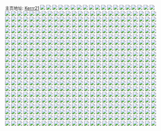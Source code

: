 主页地址: [Kerrr21](https://weibo.com/u/2935185712) 
![](https://wx4.sinaimg.cn/mw2000/aef36130ly1h9gislknaaj22c0340e82.jpg) 
![](https://wx4.sinaimg.cn/mw2000/aef36130ly1h9gisq1mnxj20zo2564qq.jpg) 
![](https://wx4.sinaimg.cn/mw2000/aef36130ly1h9gitpezuxj20zo256b2a.jpg) 
![](https://wx4.sinaimg.cn/mw2000/aef36130ly1h9girxl793j20zo256b2a.jpg) 
![](https://wx4.sinaimg.cn/mw2000/aef36130ly1h9gitqvm63j21hg2n24qp.jpg) 
![](https://wx4.sinaimg.cn/mw2000/aef36130ly1h9gitru1s2j20zo1bkguv.jpg) 
![](https://wx4.sinaimg.cn/mw2000/aef36130ly1h9gitsc684j20zo1bkwo0.jpg) 
![](https://wx4.sinaimg.cn/mw2000/aef36130ly1h9gisk8grlj21j02psu0a.jpg) 
![](https://wx4.sinaimg.cn/mw2000/aef36130ly1h9gitzypbtj22c0340x6r.jpg) 
![](https://wx4.sinaimg.cn/mw2000/aef36130ly1h8rvusujsfj20u0140ag3.jpg) 
![](https://wx4.sinaimg.cn/mw2000/aef36130ly1h8rvusb272j20u013zn39.jpg) 
![](https://wx4.sinaimg.cn/mw2000/aef36130ly1h8rv1v2oesj20u0140grp.jpg) 
![](https://wx4.sinaimg.cn/mw2000/aef36130ly1h8rvutw476j20u0140aey.jpg) 
![](https://wx4.sinaimg.cn/mw2000/aef36130ly1h8rvuv3su6j20u0140jxw.jpg) 
![](https://wx4.sinaimg.cn/mw2000/aef36130ly1h8rw04a5qmj20u0140n3o.jpg) 
![](https://wx4.sinaimg.cn/mw2000/aef36130ly1h8rvwgkj83j20u0140qaz.jpg) 
![](https://wx4.sinaimg.cn/mw2000/aef36130ly1h8rvwfegvvj20u0140tlh.jpg) 
![](https://wx4.sinaimg.cn/mw2000/aef36130ly1h7s7cx9efuj20u0140jvq.jpg) 
![](https://wx4.sinaimg.cn/mw2000/aef36130ly1h7s7d0cj3hj20u014043e.jpg) 
![](https://wx4.sinaimg.cn/mw2000/aef36130ly1h7s7cwr3wpj20u014012x.jpg) 
![](https://wx4.sinaimg.cn/mw2000/aef36130ly1h7s7czmxxjj20u014048h.jpg) 
![](https://wx4.sinaimg.cn/mw2000/aef36130ly1h7s7cumxloj20u014011y.jpg) 
![](https://wx4.sinaimg.cn/mw2000/aef36130ly1h7s7cvq9duj20u0140jzs.jpg) 
![](https://wx4.sinaimg.cn/mw2000/aef36130ly1h7s7d1at8hj21400u048c.jpg) 
![](https://wx4.sinaimg.cn/mw2000/aef36130ly1h7s7cycs7uj20u0140k29.jpg) 
![](https://wx4.sinaimg.cn/mw2000/aef36130ly1h7s7ctkwa6j20u0140ako.jpg) 
![](https://wx4.sinaimg.cn/mw2000/aef36130ly1h6vwrguabkj20u0140aic.jpg) 
![](https://wx4.sinaimg.cn/mw2000/aef36130ly1h6vwrhhev4j20u0142wpt.jpg) 
![](https://wx4.sinaimg.cn/mw2000/aef36130ly1h6vwrjif4fj20u0141tj1.jpg) 
![](https://wx4.sinaimg.cn/mw2000/aef36130ly1h6vwrk10soj20u0140amd.jpg) 
![](https://wx4.sinaimg.cn/mw2000/aef36130ly1h6vwrj23hkj20u0140gxg.jpg) 
![](https://wx4.sinaimg.cn/mw2000/aef36130ly1h6vwriktebj21400u0n37.jpg) 
![](https://wx4.sinaimg.cn/mw2000/aef36130ly1h6vwri2gl5j20u0142ag4.jpg) 
![](https://wx4.sinaimg.cn/mw2000/aef36130ly1h6vwrkr8q5j20u0140wfv.jpg) 
![](https://wx4.sinaimg.cn/mw2000/aef36130ly1h6vwrkfpocj20u0140goh.jpg) 
![](https://wx4.sinaimg.cn/mw2000/aef36130ly1h5vy35fn8wj21fi1wogpe.jpg) 
![](https://wx4.sinaimg.cn/mw2000/aef36130ly1h5vy36gon8j21iq20ze3o.jpg) 
![](https://wx4.sinaimg.cn/mw2000/aef36130ly1h5vy37g4vnj21gk1y17wh.jpg) 
![](https://wx4.sinaimg.cn/mw2000/aef36130ly1h5vy37sv4nj21c21s67hn.jpg) 
![](https://wx4.sinaimg.cn/mw2000/aef36130ly1h5vy386pqpj21c21s67k8.jpg) 
![](https://wx4.sinaimg.cn/mw2000/aef36130ly1h5vy39kiz7j222o2rku0x.jpg) 
![](https://wx4.sinaimg.cn/mw2000/aef36130ly1h5vy3b2rb1j22801o0u0x.jpg) 
![](https://wx4.sinaimg.cn/mw2000/aef36130ly1h5vy34ubl5j21o0280npe.jpg) 
![](https://wx4.sinaimg.cn/mw2000/aef36130ly1h5vy3c501ij20ms1vok0k.jpg) 
![](https://wx4.sinaimg.cn/mw2000/aef36130ly1h5r0ykfllej20u0140jwm.jpg) 
![](https://wx4.sinaimg.cn/mw2000/aef36130ly1h5r0yk4cwuj20u0140n3a.jpg) 
![](https://wx4.sinaimg.cn/mw2000/aef36130ly1h5r18b8n72j20u0140qb3.jpg) 
![](https://wx4.sinaimg.cn/mw2000/aef36130ly1h5r0yl23trj20u0140wo8.jpg) 
![](https://wx4.sinaimg.cn/mw2000/aef36130ly1h5r0ylk2aij20u0140qb8.jpg) 
![](https://wx4.sinaimg.cn/mw2000/aef36130ly1h5r0ylvrxhj20u0141n6f.jpg) 
![](https://wx4.sinaimg.cn/mw2000/aef36130ly1h5r0ymd6sbj20u0140alf.jpg) 
![](https://wx4.sinaimg.cn/mw2000/aef36130ly1h5r0ymqmghj20u0140k2x.jpg) 
![](https://wx4.sinaimg.cn/mw2000/aef36130ly1h5r0yn1tznj20u0140qag.jpg) 
![](https://wx4.sinaimg.cn/mw2000/aef36130ly1h5r0ynamk3j20u0140djr.jpg) 
![](https://wx4.sinaimg.cn/mw2000/aef36130ly1h4qfdg6x7qj20u0140n22.jpg) 
![](https://wx4.sinaimg.cn/mw2000/aef36130ly1h4qfdgewtmj20u014010p.jpg) 
![](https://wx4.sinaimg.cn/mw2000/aef36130ly1h4qfdgqnyxj20u0140wji.jpg) 
![](https://wx4.sinaimg.cn/mw2000/aef36130ly1h4qfdgzgh5j20u0140423.jpg) 
![](https://wx4.sinaimg.cn/mw2000/aef36130ly1h4qfdhnuvuj20u0140n6p.jpg) 
![](https://wx4.sinaimg.cn/mw2000/aef36130ly1h4qfdhy6dmj20u0140q6x.jpg) 
![](https://wx4.sinaimg.cn/mw2000/aef36130ly1h4qfdfufunj20u0140tf3.jpg) 
![](https://wx4.sinaimg.cn/mw2000/aef36130ly1h4qfdjkw9oj20u01407a0.jpg) 
![](https://wx4.sinaimg.cn/mw2000/aef36130ly1h4qfdj5ow6j20u0140k02.jpg) 
![](https://wx4.sinaimg.cn/mw2000/aef36130ly1h4qfdk16y3j20u0140doc.jpg) 
![](https://wx4.sinaimg.cn/mw2000/aef36130ly1h4qfdkd2urj20u0140new.jpg) 
![](https://wx4.sinaimg.cn/mw2000/aef36130ly1h4qfdktr68j20u0141n6b.jpg) 
![](https://wx4.sinaimg.cn/mw2000/aef36130ly1h491evxjukj20u014012r.jpg) 
![](https://wx4.sinaimg.cn/mw2000/aef36130ly1h491ewkoymj20u0140guv.jpg) 
![](https://wx4.sinaimg.cn/mw2000/aef36130ly1h491exnydtj20u0140k1f.jpg) 
![](https://wx4.sinaimg.cn/mw2000/aef36130ly1h491eueuufj20u0140119.jpg) 
![](https://wx4.sinaimg.cn/mw2000/aef36130ly1h491ev9mw6j20u0140ai9.jpg) 
![](https://wx4.sinaimg.cn/mw2000/aef36130ly1h491etjp3rj20u01404e6.jpg) 
![](https://wx4.sinaimg.cn/mw2000/aef36130ly1h491ezl0nlj20u0140tfp.jpg) 
![](https://wx4.sinaimg.cn/mw2000/aef36130ly1h491eydsu0j20u0140ait.jpg) 
![](https://wx4.sinaimg.cn/mw2000/aef36130ly1h491eyvwn7j20q80yy7ax.jpg) 
![](https://wx4.sinaimg.cn/mw2000/aef36130gy1h3jgcow0imj20u0140tk7.jpg) 
![](https://wx4.sinaimg.cn/mw2000/aef36130gy1h3jgdj2z3zj20u0140n5q.jpg) 
![](https://wx4.sinaimg.cn/mw2000/aef36130gy1h3jgeq5eajj20u0140qdw.jpg) 
![](https://wx4.sinaimg.cn/mw2000/aef36130gy1h3jgcnunnuj21410u0af5.jpg) 
![](https://wx4.sinaimg.cn/mw2000/aef36130gy1h3jgcld0j0j20u0140dny.jpg) 
![](https://wx4.sinaimg.cn/mw2000/aef36130gy1h3jgcm9nvlj20u0140tkm.jpg) 
![](https://wx4.sinaimg.cn/mw2000/aef36130gy1h3jgjq8o68j20u0140ahe.jpg) 
![](https://wx4.sinaimg.cn/mw2000/aef36130gy1h3jgdjmaokj20u01400zi.jpg) 
![](https://wx4.sinaimg.cn/mw2000/aef36130gy1h3jgcoamkij20u0140tex.jpg) 
![](https://wx4.sinaimg.cn/mw2000/aef36130ly1h2sxa6qt36j20u0140gzu.jpg) 
![](https://wx4.sinaimg.cn/mw2000/aef36130ly1h2sxa6j5hmj20pc0xswmq.jpg) 
![](https://wx4.sinaimg.cn/mw2000/aef36130ly1h2sxa732kwj20u0140gyn.jpg) 
![](https://wx4.sinaimg.cn/mw2000/aef36130ly1h2sxa7b77gj20u0140n4d.jpg) 
![](https://wx4.sinaimg.cn/mw2000/aef36130ly1h0z6de04abj20qo0qoq7a.jpg) 
![](https://wx4.sinaimg.cn/mw2000/aef36130ly1h0z6dd6mo7j20u00u0gq6.jpg) 
![](https://wx4.sinaimg.cn/mw2000/aef36130ly1h0z6ddd5f2j20u00u0784.jpg) 
![](https://wx4.sinaimg.cn/mw2000/aef36130ly1h0z6ddies7j20u00u0dif.jpg) 
![](https://wx4.sinaimg.cn/mw2000/aef36130ly1h0z6ddoob8j20u00u00vf.jpg) 
![](https://wx4.sinaimg.cn/mw2000/aef36130ly1h0z6dd16n1j20qo0qoacu.jpg) 
![](https://wx4.sinaimg.cn/mw2000/aef36130ly1h0z6ddtqgtj20u00u041r.jpg) 
![](https://wx4.sinaimg.cn/mw2000/aef36130ly1h0z6dedfnyj20zk0qoahs.jpg) 
![](https://wx4.sinaimg.cn/mw2000/aef36130ly1h0z6de51ihj20qo0qo0yw.jpg) 
![](https://wx4.sinaimg.cn/mw2000/aef36130ly1h0gj8qw1bhj20u014011i.jpg) 
![](https://wx4.sinaimg.cn/mw2000/aef36130ly1h0gj3tcl5fj20u0140ajo.jpg) 
![](https://wx4.sinaimg.cn/mw2000/aef36130ly1h0gj8q4jcbj20u0141qde.jpg) 
![](https://wx4.sinaimg.cn/mw2000/aef36130ly1h0gj8reobgj20u0141106.jpg) 
![](https://wx4.sinaimg.cn/mw2000/aef36130ly1h0gjbs883yj20u0140k0v.jpg) 
![](https://wx4.sinaimg.cn/mw2000/aef36130ly1h0gj3ojx4cj20u0140k7q.jpg) 
![](https://wx4.sinaimg.cn/mw2000/aef36130ly1h0gj3nvfkkj20u0140h0w.jpg) 
![](https://wx4.sinaimg.cn/mw2000/aef36130ly1h0gj4rtiuxj20u0140dso.jpg) 
![](https://wx4.sinaimg.cn/mw2000/aef36130ly1h0gjixllcoj20u01407et.jpg) 
![](https://wx4.sinaimg.cn/mw2000/aef36130ly1gzuon4b57cj20u01407ds.jpg) 
![](https://wx4.sinaimg.cn/mw2000/aef36130ly1gzuoq8o2o7j20u0141aiq.jpg) 
![](https://wx4.sinaimg.cn/mw2000/aef36130ly1gzuon3cccrj20u013zdus.jpg) 
![](https://wx4.sinaimg.cn/mw2000/aef36130ly1gzuon2cfztj20u0140qbv.jpg) 
![](https://wx4.sinaimg.cn/mw2000/aef36130ly1gzuoxtrt4tj20u014049k.jpg) 
![](https://wx4.sinaimg.cn/mw2000/aef36130ly1gzuowacuvvj20u0140qgp.jpg) 
![](https://wx4.sinaimg.cn/mw2000/aef36130ly1gzuon6at3hj20u0140gv4.jpg) 
![](https://wx4.sinaimg.cn/mw2000/aef36130ly1gzuon4z9k7j21400u0jzn.jpg) 
![](https://wx4.sinaimg.cn/mw2000/aef36130ly1gzuon747j9j20u0140q7i.jpg) 
![](https://wx4.sinaimg.cn/mw2000/aef36130ly1gzk8wmrmcnj20u0140jx3.jpg) 
![](https://wx4.sinaimg.cn/mw2000/aef36130ly1gzk8wpi7usj20u0140k01.jpg) 
![](https://wx4.sinaimg.cn/mw2000/aef36130ly1gzk8wr3o2yj20u014079y.jpg) 
![](https://wx4.sinaimg.cn/mw2000/aef36130ly1gzk8woda10j20u0140tg8.jpg) 
![](https://wx4.sinaimg.cn/mw2000/aef36130ly1gzk8wqcujaj21400u0wkx.jpg) 
![](https://wx4.sinaimg.cn/mw2000/aef36130ly1gzk8wnpo9wj20u0140gsj.jpg) 
![](https://wx4.sinaimg.cn/mw2000/aef36130ly1gzk8wpt2ftj20u0140te2.jpg) 
![](https://wx4.sinaimg.cn/mw2000/aef36130ly1gzk8wp5b7dj20u0140k1s.jpg) 
![](https://wx4.sinaimg.cn/mw2000/aef36130ly1gzk8wqpqahj20u0141ail.jpg) 
![](https://wx4.sinaimg.cn/mw2000/aef36130ly1gzeehqm74aj20u0140134.jpg) 
![](https://wx4.sinaimg.cn/mw2000/aef36130ly1gzeehpyx4mj20u0140tjr.jpg) 
![](https://wx4.sinaimg.cn/mw2000/aef36130ly1gzeekue7zbj20u0140gw5.jpg) 
![](https://wx4.sinaimg.cn/mw2000/aef36130ly1gzeekwbexoj20u014015z.jpg) 
![](https://wx4.sinaimg.cn/mw2000/aef36130ly1gzeehsem6bj20u0140440.jpg) 
![](https://wx4.sinaimg.cn/mw2000/aef36130ly1gzeehrb0gej20u0141wmq.jpg) 
![](https://wx4.sinaimg.cn/mw2000/aef36130ly1gzeehrnh2yj20u0141k14.jpg) 
![](https://wx4.sinaimg.cn/mw2000/aef36130ly1gzeehs2q37j20u0141jyl.jpg) 
![](https://wx4.sinaimg.cn/mw2000/aef36130ly1gzeehu5ds9j20u0140thx.jpg) 
![](https://wx4.sinaimg.cn/mw2000/aef36130ly1gzeehulsenj20u0140dq4.jpg) 
![](https://wx4.sinaimg.cn/mw2000/aef36130ly1gzeehv964vj20u0141don.jpg) 
![](https://wx4.sinaimg.cn/mw2000/aef36130ly1gzeehsuluij20u014045j.jpg) 
![](https://wx4.sinaimg.cn/mw2000/aef36130ly1gzeekvarvzj20u0141qd1.jpg) 
![](https://wx4.sinaimg.cn/mw2000/aef36130ly1gzeeskip7sj20u014044z.jpg) 
![](https://wx4.sinaimg.cn/mw2000/aef36130ly1gzeeksym93j20u0140n5h.jpg) 
![](https://wx4.sinaimg.cn/mw2000/aef36130ly1gzeev0rtwmj20u0140n3d.jpg) 
![](https://wx4.sinaimg.cn/mw2000/aef36130ly1gyjzod3tccj20u0140wp2.jpg) 
![](https://wx4.sinaimg.cn/mw2000/aef36130ly1gyjzodkst1j20u01427c2.jpg) 
![](https://wx4.sinaimg.cn/mw2000/aef36130ly1gyjzoarqwbj20u0140dqw.jpg) 
![](https://wx4.sinaimg.cn/mw2000/aef36130ly1gyjzocqsnpj20u0141ajb.jpg) 
![](https://wx4.sinaimg.cn/mw2000/aef36130ly1gyjzocel1gj20u0140qa9.jpg) 
![](https://wx4.sinaimg.cn/mw2000/aef36130ly1gyjzobslrdj20u013zdnc.jpg) 
![](https://wx4.sinaimg.cn/mw2000/aef36130ly1gyjzob42xlj20u0140k08.jpg) 
![](https://wx4.sinaimg.cn/mw2000/aef36130ly1gyjzqi91e2j20u0140ak8.jpg) 
![](https://wx4.sinaimg.cn/mw2000/aef36130ly1gyjzoc3kjyj20u0140wn7.jpg) 
![](https://wx4.sinaimg.cn/mw2000/aef36130ly1gxyirjde6xj21fs1x17wh.jpg) 
![](https://wx4.sinaimg.cn/mw2000/aef36130ly1gwyoduw99lj21400u0gr8.jpg) 
![](https://wx4.sinaimg.cn/mw2000/aef36130ly1gwyodvsmirj21410u0q8h.jpg) 
![](https://wx4.sinaimg.cn/mw2000/aef36130ly1gwyodu19ijj21400u0ted.jpg) 
![](https://wx4.sinaimg.cn/mw2000/aef36130ly1gwyodwe9obj20u01407dd.jpg) 
![](https://wx4.sinaimg.cn/mw2000/aef36130ly1gwyodxxtmxj20u014011h.jpg) 
![](https://wx4.sinaimg.cn/mw2000/aef36130ly1gwyodz0y0aj20u0140qgq.jpg) 
![](https://wx4.sinaimg.cn/mw2000/aef36130ly1gwyoe0efbfj20u0140ano.jpg) 
![](https://wx4.sinaimg.cn/mw2000/aef36130ly1gwyoe18tu8j20u0140dpg.jpg) 
![](https://wx4.sinaimg.cn/mw2000/aef36130ly1gwyoe1u31oj20u01407du.jpg) 
![](https://wx4.sinaimg.cn/mw2000/aef36130ly1gw8zxf4qrrj20u0140qbp.jpg) 
![](https://wx4.sinaimg.cn/mw2000/aef36130ly1gw8zxgdw3dj20u013xwm7.jpg) 
![](https://wx4.sinaimg.cn/mw2000/aef36130ly1gw8zxes1ygj20u013z47d.jpg) 
![](https://wx4.sinaimg.cn/mw2000/aef36130ly1gw8zxgn8e0j20u0140wle.jpg) 
![](https://wx4.sinaimg.cn/mw2000/aef36130ly1gw8zxfts8nj20u0140h22.jpg) 
![](https://wx4.sinaimg.cn/mw2000/aef36130ly1gw8zxgzaphj20u013yajy.jpg) 
![](https://wx4.sinaimg.cn/mw2000/aef36130ly1gw8zxhdjlrj20u013z7dl.jpg) 
![](https://wx4.sinaimg.cn/mw2000/aef36130ly1gw8zxk479bj20u0140n8d.jpg) 
![](https://wx4.sinaimg.cn/mw2000/aef36130ly1gw8zxhws3lj20u014012z.jpg) 
![](https://wx4.sinaimg.cn/mw2000/aef36130ly1h25dsgsrkxj20u0140gtf.jpg) 
![](https://wx4.sinaimg.cn/mw2000/aef36130ly1gvxj9tiuy2j20u0140wq2.jpg) 
![](https://wx4.sinaimg.cn/mw2000/aef36130ly1gvxj9rd7woj20u0140wnu.jpg) 
![](https://wx4.sinaimg.cn/mw2000/aef36130ly1gvxj9srx0aj21400u04b2.jpg) 
![](https://wx4.sinaimg.cn/mw2000/aef36130ly1gvxj9vyiogj20u00u0462.jpg) 
![](https://wx4.sinaimg.cn/mw2000/aef36130ly1gvxj9uxd24j20u013zail.jpg) 
![](https://wx4.sinaimg.cn/mw2000/aef36130ly1gvxj9vqxhsj20u0142n82.jpg) 
![](https://wx4.sinaimg.cn/mw2000/aef36130ly1gvxj9szza9j20u0142n5a.jpg) 
![](https://wx4.sinaimg.cn/mw2000/aef36130ly1gvxjf38pzaj20u0140dpe.jpg) 
![](https://wx4.sinaimg.cn/mw2000/003cDJT2ly1gv05u6zizkj61hc1404ac02.jpg) 
![](https://wx4.sinaimg.cn/mw2000/003cDJT2ly3gufbc3h2pmj61kw1kwhdt02.jpg) 
![](https://wx4.sinaimg.cn/mw2000/003cDJT2ly3gufbc3seu8j61jz1jze8102.jpg) 
![](https://wx4.sinaimg.cn/mw2000/003cDJT2ly1gu11j2e0ltj61o02801ky02.jpg) 
![](https://wx4.sinaimg.cn/mw2000/003cDJT2ly1gu11j3wex4j612g0sugzw02.jpg) 
![](https://wx4.sinaimg.cn/mw2000/003cDJT2ly1gu11l4bzeaj633z22n7wi02.jpg) 
![](https://wx4.sinaimg.cn/mw2000/003cDJT2ly1gu11j87bwtj60ve15udt302.jpg) 
![](https://wx4.sinaimg.cn/mw2000/003cDJT2ly1gu11j52vtfj60zo1bk7r802.jpg) 
![](https://wx4.sinaimg.cn/mw2000/003cDJT2ly1gu11npn27tj60u0140dnv02.jpg) 
![](https://wx4.sinaimg.cn/mw2000/003cDJT2ly1gu11jgf562j60zo1bkaw902.jpg) 
![](https://wx4.sinaimg.cn/mw2000/003cDJT2ly1gu11jemrzsj61ky23xqv502.jpg) 
![](https://wx4.sinaimg.cn/mw2000/003cDJT2ly1gu11l0px7wj63402c0qv602.jpg) 
![](https://wx4.sinaimg.cn/mw2000/aef36130ly1gsuhqbf4y4j21c91sanpd.jpg) 
![](https://wx4.sinaimg.cn/mw2000/aef36130ly1gsuhq85ou2j224n2u74qp.jpg) 
![](https://wx4.sinaimg.cn/mw2000/aef36130ly1gsuhqle7blj21jr22c1ky.jpg) 
![](https://wx4.sinaimg.cn/mw2000/003cDJT2ly1gsuhq9fuq9j61ye2lvb2902.jpg) 
![](https://wx4.sinaimg.cn/mw2000/aef36130ly1gsuhqi4vrnj22c0340npe.jpg) 
![](https://wx4.sinaimg.cn/mw2000/003cDJT2ly1gsuhqn3fajj60tq13mdqr02.jpg) 
![](https://wx4.sinaimg.cn/mw2000/aef36130ly1gsuhqmd9bjj21ex1vve81.jpg) 
![](https://wx4.sinaimg.cn/mw2000/aef36130ly1gsuhqf1ezqj22c0340kjm.jpg) 
![](https://wx4.sinaimg.cn/mw2000/aef36130ly1gsuhqcd4prj21hc1z4b29.jpg) 
![](https://wx4.sinaimg.cn/mw2000/aef36130ly1gsal2jmso2j21ju22g7wh.jpg) 
![](https://wx4.sinaimg.cn/mw2000/aef36130ly1gsal2ix0lnj222j2rd1ky.jpg) 
![](https://wx4.sinaimg.cn/mw2000/aef36130ly1gsal2epxmqj21xy2l97vt.jpg) 
![](https://wx4.sinaimg.cn/mw2000/aef36130ly1gsal2cj0i1j22c0340hdt.jpg) 
![](https://wx4.sinaimg.cn/mw2000/aef36130ly1gsal2kp61fj22rd22j7wi.jpg) 
![](https://wx4.sinaimg.cn/mw2000/aef36130ly1gsal2gif62j21rd2chhdt.jpg) 
![](https://wx4.sinaimg.cn/mw2000/aef36130ly1gsal2e0nd9j21nl27ge7l.jpg) 
![](https://wx4.sinaimg.cn/mw2000/aef36130ly1gsal2dchrhj21ts2fpb29.jpg) 
![](https://wx4.sinaimg.cn/mw2000/aef36130ly1gsal2h3jvaj21c41s4nl0.jpg) 
![](https://wx4.sinaimg.cn/mw2000/aef36130ly1grwos3a7yfj21jw22ikjp.jpg) 
![](https://wx4.sinaimg.cn/mw2000/003cDJT2ly1grworzfb0kj61ig20iqv902.jpg) 
![](https://wx4.sinaimg.cn/mw2000/aef36130ly1grwos0nlkjj21k022o1l2.jpg) 
![](https://wx4.sinaimg.cn/mw2000/aef36130ly1grworw9q2aj21iz21ahdt.jpg) 
![](https://wx4.sinaimg.cn/mw2000/aef36130ly1grwory3xddj21xk2krb2g.jpg) 
![](https://wx4.sinaimg.cn/mw2000/aef36130ly1grwos146fej20vn168k8f.jpg) 
![](https://wx4.sinaimg.cn/mw2000/aef36130ly1grwos5beffj21er1vnhdx.jpg) 
![](https://wx4.sinaimg.cn/mw2000/aef36130ly1grwos3r4ktj21c21s6x3i.jpg) 
![](https://wx4.sinaimg.cn/mw2000/aef36130ly1grwos7jct6j21u82gbx6v.jpg) 
![](https://wx4.sinaimg.cn/mw2000/aef36130ly1grnd5lz991j21910u0arv.jpg) 
![](https://wx4.sinaimg.cn/mw2000/aef36130ly1grnd5jorxgj218z0u0wuu.jpg) 
![](https://wx4.sinaimg.cn/mw2000/aef36130ly1grnd5mwpozj21910u04gm.jpg) 
![](https://wx4.sinaimg.cn/mw2000/aef36130ly1grnd5kha29j21910u04f6.jpg) 
![](https://wx4.sinaimg.cn/mw2000/aef36130ly1grnd5mexbtj21910u019w.jpg) 
![](https://wx4.sinaimg.cn/mw2000/aef36130ly1grnd5j7lmjj21900u0wv5.jpg) 
![](https://wx4.sinaimg.cn/mw2000/003cDJT2ly1grnd5ljkf8j618z0u0tn302.jpg) 
![](https://wx4.sinaimg.cn/mw2000/aef36130ly1grnd5i331yj21910u07h2.jpg) 
![](https://wx4.sinaimg.cn/mw2000/aef36130ly1grnd5l38bzj218z0u018j.jpg) 
![](https://wx4.sinaimg.cn/mw2000/aef36130ly1grkidrz3h7j23402c0x6q.jpg) 
![](https://wx4.sinaimg.cn/mw2000/aef36130ly1grkidhlln1j23402c0hdt.jpg) 
![](https://wx4.sinaimg.cn/mw2000/aef36130ly1grkidp8mckj21o02804qq.jpg) 
![](https://wx4.sinaimg.cn/mw2000/aef36130ly1grkidmcujaj21ha1z2x6p.jpg) 
![](https://wx4.sinaimg.cn/mw2000/aef36130ly1grkidl9u5vj21o02807wi.jpg) 
![](https://wx4.sinaimg.cn/mw2000/aef36130ly1grkideov2gj22c0340b2a.jpg) 
![](https://wx4.sinaimg.cn/mw2000/aef36130ly1grkijtzsbnj22c0340b2a.jpg) 
![](https://wx4.sinaimg.cn/mw2000/aef36130ly1grkim8v121j21o0280qv5.jpg) 
![](https://wx4.sinaimg.cn/mw2000/aef36130ly1grkimaxcfrj21gv1yhb29.jpg) 
![](https://wx4.sinaimg.cn/mw2000/003cDJT2ly1gqty3h788wj60u0140th002.jpg) 
![](https://wx4.sinaimg.cn/mw2000/aef36130ly1gqty3hfq0gj20u0140qkk.jpg) 
![](https://wx4.sinaimg.cn/mw2000/aef36130ly1gqty3gwwo1j20u0140n5p.jpg) 
![](https://wx4.sinaimg.cn/mw2000/aef36130ly1gqty3hna28j20u0190akp.jpg) 
![](https://wx4.sinaimg.cn/mw2000/aef36130ly1gqty3hwzv3j20u0140dpk.jpg) 
![](https://wx4.sinaimg.cn/mw2000/aef36130ly1gqty3i2ys3j20u0190gwo.jpg) 
![](https://wx4.sinaimg.cn/mw2000/aef36130ly1gqty3ilh5xj20u0190dql.jpg) 
![](https://wx4.sinaimg.cn/mw2000/aef36130ly1gqty3ibky9j20u01401ag.jpg) 
![](https://wx4.sinaimg.cn/mw2000/aef36130ly1gqty3is1hej20u0140tp3.jpg) 
![](https://wx4.sinaimg.cn/mw2000/aef36130ly1gpg6rucbttj21hc1z4b29.jpg) 
![](https://wx4.sinaimg.cn/mw2000/aef36130ly1gpg6rvvxxyj21hc1z4b29.jpg) 
![](https://wx4.sinaimg.cn/mw2000/aef36130ly1gpg6rtj7ksj21hc1z4b29.jpg) 
![](https://wx4.sinaimg.cn/mw2000/aef36130ly1gpg6rzzrqoj21hc1z4b29.jpg) 
![](https://wx4.sinaimg.cn/mw2000/aef36130ly1gpg6rwshjmj21kw23ve81.jpg) 
![](https://wx4.sinaimg.cn/mw2000/aef36130ly1gpg6rz2x0vj21kw23ve81.jpg) 
![](https://wx4.sinaimg.cn/mw2000/aef36130ly1gpg6s0wtzej225e2v5qv5.jpg) 
![](https://wx4.sinaimg.cn/mw2000/aef36130ly1gpg6s1vsbtj21xo2kxe81.jpg) 
![](https://wx4.sinaimg.cn/mw2000/aef36130ly1gpg6u7njh3j21r72c8b29.jpg) 
![](https://wx4.sinaimg.cn/mw2000/aef36130ly1gopibww0hbj21o02807wi.jpg) 
![](https://wx4.sinaimg.cn/mw2000/aef36130ly1gopic42qgtj21o0280qv5.jpg) 
![](https://wx4.sinaimg.cn/mw2000/aef36130ly1gopic6srcaj20zo1bkqcd.jpg) 
![](https://wx4.sinaimg.cn/mw2000/aef36130ly1gopicnpdmij218g1n9qs4.jpg) 
![](https://wx4.sinaimg.cn/mw2000/aef36130ly1gopicl1ncyj21h51yv1kx.jpg) 
![](https://wx4.sinaimg.cn/mw2000/aef36130ly1gopicmrvdcj218g1n94iy.jpg) 
![](https://wx4.sinaimg.cn/mw2000/aef36130ly1gopid2831kj21n718eqao.jpg) 
![](https://wx4.sinaimg.cn/mw2000/aef36130ly1gopida1v0bj21fv1x54qp.jpg) 
![](https://wx4.sinaimg.cn/mw2000/aef36130ly1gopid4qhopj21n718e7js.jpg) 
![](https://wx4.sinaimg.cn/mw2000/aef36130ly1gnry1b6b9fj21he1z64qp.jpg) 
![](https://wx4.sinaimg.cn/mw2000/aef36130ly1gnrxz2fcuuj21c21s2e81.jpg) 
![](https://wx4.sinaimg.cn/mw2000/aef36130ly1gnrxzidy4mj21mc25s1ky.jpg) 
![](https://wx4.sinaimg.cn/mw2000/aef36130ly1gnrxz31wvpj21c21s2b29.jpg) 
![](https://wx4.sinaimg.cn/mw2000/aef36130ly1gnrxz6mm1zj21o0280x6p.jpg) 
![](https://wx4.sinaimg.cn/mw2000/aef36130ly1gnrxz7bs2pj21mc25snpe.jpg) 
![](https://wx4.sinaimg.cn/mw2000/aef36130ly1gnrxz89mrbj21mc25sx6q.jpg) 
![](https://wx4.sinaimg.cn/mw2000/aef36130ly1gnrxzhwu6gj20xb18f49h.jpg) 
![](https://wx4.sinaimg.cn/mw2000/aef36130ly1gnrxz5zphhj21c21s24p8.jpg) 
![](https://wx4.sinaimg.cn/mw2000/aef36130ly1gnjezedf1xj20yv0yv40j.jpg) 
![](https://wx4.sinaimg.cn/mw2000/aef36130ly1gnjez9qfvwj222n33okjm.jpg) 
![](https://wx4.sinaimg.cn/mw2000/aef36130ly1gnjezdlifdj20zo0zo0uc.jpg) 
![](https://wx4.sinaimg.cn/mw2000/aef36130ly1gnjezai00aj222n340u0y.jpg) 
![](https://wx4.sinaimg.cn/mw2000/aef36130ly1gnjez8pfpqj20yi0yi402.jpg) 
![](https://wx4.sinaimg.cn/mw2000/aef36130ly1gnjezbvrcxj222n3401kz.jpg) 
![](https://wx4.sinaimg.cn/mw2000/aef36130ly1gnjezdyk3hj20zo0zo0uc.jpg) 
![](https://wx4.sinaimg.cn/mw2000/aef36130ly1gnjezd6px9j223u35s4qq.jpg) 
![](https://wx4.sinaimg.cn/mw2000/aef36130ly1gnjeze60rzj20yp0ypjtc.jpg) 
![](https://wx4.sinaimg.cn/mw2000/aef36130ly1gn21aphgh7j21c21s6n8d.jpg) 
![](https://wx4.sinaimg.cn/mw2000/aef36130ly1gn21ar9eicj222o2rke81.jpg) 
![](https://wx4.sinaimg.cn/mw2000/aef36130ly1gn21atsga3j21c21s6dyp.jpg) 
![](https://wx4.sinaimg.cn/mw2000/aef36130ly1gn21av597rj21xu2l44qq.jpg) 
![](https://wx4.sinaimg.cn/mw2000/aef36130ly1gn21avpwa5j21fu1x4k9e.jpg) 
![](https://wx4.sinaimg.cn/mw2000/aef36130ly1gn21awumu0j21zw2nv1kx.jpg) 
![](https://wx4.sinaimg.cn/mw2000/aef36130ly1gn21axqcl3j20ty13xti5.jpg) 
![](https://wx4.sinaimg.cn/mw2000/aef36130ly1gn21aydolrj21c21s6ax1.jpg) 
![](https://wx4.sinaimg.cn/mw2000/aef36130ly1gn21azr4f5j222o2rknpd.jpg) 
![](https://wx4.sinaimg.cn/mw2000/aef36130ly1gn21b0nfwuj21c21s61kx.jpg) 
![](https://wx4.sinaimg.cn/mw2000/aef36130ly1gn21b18vggj21c21s6tr7.jpg) 
![](https://wx4.sinaimg.cn/mw2000/aef36130ly1gn21b4dfdrj23402c0qv8.jpg) 
![](https://wx4.sinaimg.cn/mw2000/aef36130ly1gn21b6dx3bj22c0340e81.jpg) 
![](https://wx4.sinaimg.cn/mw2000/aef36130ly1gn21b9m22vj22lc3ggqv7.jpg) 
![](https://wx4.sinaimg.cn/mw2000/aef36130ly1gmgnmiq0yxj21mc25sx6q.jpg) 
![](https://wx4.sinaimg.cn/mw2000/aef36130ly1gmgnmefpzbj21mc25snpe.jpg) 
![](https://wx4.sinaimg.cn/mw2000/aef36130ly1gmgnmjn469j21mc25sqv6.jpg) 
![](https://wx4.sinaimg.cn/mw2000/aef36130ly1gmgnmgys3tj21ds1uq7wi.jpg) 
![](https://wx4.sinaimg.cn/mw2000/aef36130ly1gmgnml84ytj20y919o4or.jpg) 
![](https://wx4.sinaimg.cn/mw2000/aef36130ly1gmgnmkt9j4j21ap1q9qv5.jpg) 
![](https://wx4.sinaimg.cn/mw2000/aef36130ly1gmgnnvnym2j21vu2ige81.jpg) 
![](https://wx4.sinaimg.cn/mw2000/aef36130ly1gmgnmn3p8kj22c0340u0x.jpg) 
![](https://wx4.sinaimg.cn/mw2000/aef36130ly1gmgnnx04gwj22c033zkjo.jpg) 
![](https://wx4.sinaimg.cn/mw2000/aef36130ly1gm63hgmhzvj21kw23uu0x.jpg) 
![](https://wx4.sinaimg.cn/mw2000/aef36130ly1gm63hezaq2j21c21s21kx.jpg) 
![](https://wx4.sinaimg.cn/mw2000/aef36130ly1gm63hebmz2j21kw2dcqv5.jpg) 
![](https://wx4.sinaimg.cn/mw2000/aef36130ly1gm63hjr8y7j21o0280hdu.jpg) 
![](https://wx4.sinaimg.cn/mw2000/aef36130ly1gm63hksx5rj22bb332kjm.jpg) 
![](https://wx4.sinaimg.cn/mw2000/aef36130ly1gm63hi5urxj21o0280x6p.jpg) 
![](https://wx4.sinaimg.cn/mw2000/aef36130ly1gm63i72qpfj223q1kthdt.jpg) 
![](https://wx4.sinaimg.cn/mw2000/aef36130ly1gm63i8g2cuj21mc25sx6p.jpg) 
![](https://wx4.sinaimg.cn/mw2000/aef36130ly1gm63jp0oakj21q71q7b29.jpg) 
![](https://wx4.sinaimg.cn/mw2000/aef36130ly1glju87tstjj22c0340qv7.jpg) 
![](https://wx4.sinaimg.cn/mw2000/aef36130ly1glju88wnoaj20x918c7m6.jpg) 
![](https://wx4.sinaimg.cn/mw2000/aef36130ly1glju89e9lzj20zo1bkh8v.jpg) 
![](https://wx4.sinaimg.cn/mw2000/aef36130ly1glju8a4c49j20zo1bkqrk.jpg) 
![](https://wx4.sinaimg.cn/mw2000/aef36130ly1glju8b3iwbj20zo1bk4fd.jpg) 
![](https://wx4.sinaimg.cn/mw2000/aef36130ly1glju82okphj20zo1bkh5r.jpg) 
![](https://wx4.sinaimg.cn/mw2000/aef36130ly1glju8h5uouj22c03407wr.jpg) 
![](https://wx4.sinaimg.cn/mw2000/aef36130ly1glju8m4ji6j21o0280x6p.jpg) 
![](https://wx4.sinaimg.cn/mw2000/aef36130ly1glju8ky19sj22c0340hdv.jpg) 
![](https://wx4.sinaimg.cn/mw2000/aef36130ly1gkvpwa9lbgj21o02804qv.jpg) 
![](https://wx4.sinaimg.cn/mw2000/aef36130ly1gkvpwcn4jrj21o02801l3.jpg) 
![](https://wx4.sinaimg.cn/mw2000/aef36130ly1gkvpweps6zj218c1n47wk.jpg) 
![](https://wx4.sinaimg.cn/mw2000/aef36130ly1gkvpwmg0rcj216n1kwx6r.jpg) 
![](https://wx4.sinaimg.cn/mw2000/aef36130ly1gkvpwkmrbzj21o0280kjt.jpg) 
![](https://wx4.sinaimg.cn/mw2000/aef36130ly1gkvpwpe9mfj21gb1xr4qv.jpg) 
![](https://wx4.sinaimg.cn/mw2000/aef36130ly1gkvpwhetdcj21hh1zanpj.jpg) 
![](https://wx4.sinaimg.cn/mw2000/aef36130ly1gkvpwupt9pj22c0340b2n.jpg) 
![](https://wx4.sinaimg.cn/mw2000/aef36130ly1gkeld2n32pj23402c0nak.jpg) 
![](https://wx4.sinaimg.cn/mw2000/aef36130ly1gkeld1ldwej22vq25sqv5.jpg) 
![](https://wx4.sinaimg.cn/mw2000/aef36130ly1gkelct6enfj22c0340b29.jpg) 
![](https://wx4.sinaimg.cn/mw2000/aef36130ly1gkelcjvz9qj21901o07wh.jpg) 
![](https://wx4.sinaimg.cn/mw2000/aef36130ly1gkelchwihwj22c0340qv6.jpg) 
![](https://wx4.sinaimg.cn/mw2000/aef36130ly1gkell81zrjj22801o07wi.jpg) 
![](https://wx4.sinaimg.cn/mw2000/aef36130ly1gkell76duuj21901o0kjl.jpg) 
![](https://wx4.sinaimg.cn/mw2000/aef36130ly1gkell8fb8tj216o1kwtxm.jpg) 
![](https://wx4.sinaimg.cn/mw2000/aef36130ly1gkelcioip4j22262qw7wh.jpg) 
![](https://wx4.sinaimg.cn/mw2000/aef36130ly1gimunkj1klj211x1ek1kx.jpg) 
![](https://wx4.sinaimg.cn/mw2000/aef36130ly1gimunlboybj211w1egnnp.jpg) 
![](https://wx4.sinaimg.cn/mw2000/aef36130ly1gimunjs13vj211x1ekqtd.jpg) 
![](https://wx4.sinaimg.cn/mw2000/aef36130ly1gimunlrxahj20v715lqal.jpg) 
![](https://wx4.sinaimg.cn/mw2000/aef36130ly1gimunm2uu2j20v115djx6.jpg) 
![](https://wx4.sinaimg.cn/mw2000/aef36130ly1gimunmha57j20v515jagk.jpg) 
![](https://wx4.sinaimg.cn/mw2000/aef36130ly1gimuniof45j211x1ek1kx.jpg) 
![](https://wx4.sinaimg.cn/mw2000/aef36130ly1gimunn980ij20v215ewka.jpg) 
![](https://wx4.sinaimg.cn/mw2000/aef36130ly1gimunnu7s4j20h50muteb.jpg) 
![](https://wx4.sinaimg.cn/mw2000/aef36130ly1gh98m2qcluj20vg17adxn.jpg) 
![](https://wx4.sinaimg.cn/mw2000/aef36130ly1gh98m0i0ulj21c51s31kx.jpg) 
![](https://wx4.sinaimg.cn/mw2000/aef36130ly1gh98m41nqpj20pc0xs4ar.jpg) 
![](https://wx4.sinaimg.cn/mw2000/aef36130ly1gh98m6sssbj21o01o01kx.jpg) 
![](https://wx4.sinaimg.cn/mw2000/aef36130ly1gh98m4xzisj212q1fn4im.jpg) 
![](https://wx4.sinaimg.cn/mw2000/aef36130ly1gh98m5z6s2j21mg25s7wh.jpg) 
![](https://wx4.sinaimg.cn/mw2000/aef36130ly1gh98m286yoj21o02804qq.jpg) 
![](https://wx4.sinaimg.cn/mw2000/aef36130ly1gh98pbl7hxj22yo1o0hdu.jpg) 
![](https://wx4.sinaimg.cn/mw2000/aef36130ly1gh98qnm3jdj23402c0x6r.jpg) 
![](https://wx4.sinaimg.cn/mw2000/aef36130ly1gg06daznflj20u0140wq2.jpg) 
![](https://wx4.sinaimg.cn/mw2000/aef36130ly1gg06d79t68j20u0140alf.jpg) 
![](https://wx4.sinaimg.cn/mw2000/aef36130ly1gg06d6yiavj20u0140ds3.jpg) 
![](https://wx4.sinaimg.cn/mw2000/aef36130ly1gg06d8ojg7j21400u0kg7.jpg) 
![](https://wx4.sinaimg.cn/mw2000/aef36130ly1gg06d9qnhcj20u01401do.jpg) 
![](https://wx4.sinaimg.cn/mw2000/aef36130ly1gg06da7re4j20u0140wzi.jpg) 
![](https://wx4.sinaimg.cn/mw2000/aef36130ly1gg06dar3p4j20u0140n8z.jpg) 
![](https://wx4.sinaimg.cn/mw2000/aef36130ly1gg06d8dgn5j212g0u0qhe.jpg) 
![](https://wx4.sinaimg.cn/mw2000/aef36130ly1gfobpxldedj21o0280npd.jpg) 
![](https://wx4.sinaimg.cn/mw2000/aef36130ly1gfobq87bzyj21ie20i4qp.jpg) 
![](https://wx4.sinaimg.cn/mw2000/aef36130ly1gfobpwo5u9j21ks23phdt.jpg) 
![](https://wx4.sinaimg.cn/mw2000/aef36130ly1gfobpz21cvj21jn2277wh.jpg) 
![](https://wx4.sinaimg.cn/mw2000/aef36130ly1gfobq7f6ixj21o0280npe.jpg) 
![](https://wx4.sinaimg.cn/mw2000/aef36130ly1gfobq2herrj21o0280npf.jpg) 
![](https://wx4.sinaimg.cn/mw2000/aef36130ly1gfobq0zw2fj21o0280npf.jpg) 
![](https://wx4.sinaimg.cn/mw2000/aef36130ly1gfobq67i42j21o0280u0y.jpg) 
![](https://wx4.sinaimg.cn/mw2000/aef36130ly1gfonjeuo4jj20fp0eyjsk.jpg) 
![](https://wx4.sinaimg.cn/mw2000/aef36130ly1gf663z225ej20u0140gwd.jpg) 
![](https://wx4.sinaimg.cn/mw2000/aef36130ly1gf663wtzwdj20u0140guz.jpg) 
![](https://wx4.sinaimg.cn/mw2000/aef36130ly1gf663xarx7j20u0140k15.jpg) 
![](https://wx4.sinaimg.cn/mw2000/aef36130ly1gf663xmb8dj20u01417ed.jpg) 
![](https://wx4.sinaimg.cn/mw2000/aef36130ly1gf663y1p0kj20u0140n9m.jpg) 
![](https://wx4.sinaimg.cn/mw2000/aef36130ly1gf663yipxmj20u0140ti8.jpg) 
![](https://wx4.sinaimg.cn/mw2000/aef36130ly1gf663znqirj20u0140dr3.jpg) 
![](https://wx4.sinaimg.cn/mw2000/aef36130ly1gf66403sz9j20u0140qcx.jpg) 
![](https://wx4.sinaimg.cn/mw2000/aef36130ly1gf6640p66qj20u0140qbu.jpg) 
![](https://wx4.sinaimg.cn/mw2000/aef36130ly1gezs7vrkb7j20u0140kbg.jpg) 
![](https://wx4.sinaimg.cn/mw2000/aef36130ly1gezs7wxq0jj20u01407hq.jpg) 
![](https://wx4.sinaimg.cn/mw2000/aef36130ly1gezs7xpmiij20u0140ql2.jpg) 
![](https://wx4.sinaimg.cn/mw2000/aef36130ly1gezs7y6j8hj20u0140nb0.jpg) 
![](https://wx4.sinaimg.cn/mw2000/aef36130ly1gezs7yko0yj20u0140kac.jpg) 
![](https://wx4.sinaimg.cn/mw2000/aef36130ly1gezs815ukyj20u0140dtc.jpg) 
![](https://wx4.sinaimg.cn/mw2000/aef36130ly1gezs80lqs9j20u0140000.jpg) 
![](https://wx4.sinaimg.cn/mw2000/aef36130ly1gezs7ttxydj20u01407gg.jpg) 
![](https://wx4.sinaimg.cn/mw2000/aef36130ly1genkyoirvhj20tt13rwov.jpg) 
![](https://wx4.sinaimg.cn/mw2000/aef36130ly1genkyoxhcaj20sz12nqcj.jpg) 
![](https://wx4.sinaimg.cn/mw2000/aef36130ly1genkyqdngsj21mc25se81.jpg) 
![](https://wx4.sinaimg.cn/mw2000/aef36130ly1genkys02umj21mc25se81.jpg) 
![](https://wx4.sinaimg.cn/mw2000/aef36130ly1genkytbhboj21mc25sb29.jpg) 
![](https://wx4.sinaimg.cn/mw2000/aef36130ly1genkytujwcj20v915odp2.jpg) 
![](https://wx4.sinaimg.cn/mw2000/aef36130ly1genkyo4q71j21n318fwyk.jpg) 
![](https://wx4.sinaimg.cn/mw2000/aef36130ly1gejq5419xxj20v91vo4qp.jpg) 
![](https://wx4.sinaimg.cn/mw2000/aef36130ly1ge829n1tjfj21n716aqv5.jpg) 
![](https://wx4.sinaimg.cn/mw2000/aef36130ly1ge82afazl6j21k11617wh.jpg) 
![](https://wx4.sinaimg.cn/mw2000/aef36130ly1ge82agsc0jj21n918gkjl.jpg) 
![](https://wx4.sinaimg.cn/mw2000/aef36130ly1ge82abg284j23402c0hdv.jpg) 
![](https://wx4.sinaimg.cn/mw2000/aef36130ly1ge82cncbmoj21400u0126.jpg) 
![](https://wx4.sinaimg.cn/mw2000/aef36130ly1ge82a2uq5pj221c1j0e81.jpg) 
![](https://wx4.sinaimg.cn/mw2000/aef36130ly1ge829ruw16j21o0280u0y.jpg) 
![](https://wx4.sinaimg.cn/mw2000/aef36130ly1ge829v8piwj21o0280u0y.jpg) 
![](https://wx4.sinaimg.cn/mw2000/aef36130ly1ge829zzk4fj21o0280u0y.jpg) 
![](https://wx4.sinaimg.cn/mw2000/aef36130ly1ge4oc62pnuj20q21olte4.jpg) 
![](https://wx4.sinaimg.cn/mw2000/aef36130ly1ge4oc5pl6dj20ql19wtcl.jpg) 
![](https://wx4.sinaimg.cn/mw2000/aef36130ly1ge4oc6jkoyj20mm1cbafa.jpg) 
![](https://wx4.sinaimg.cn/mw2000/aef36130ly1ge4oc6yq5fj20ld1hun2t.jpg) 
![](https://wx4.sinaimg.cn/mw2000/aef36130ly1gdvjr7stshj21m217ktrx.jpg) 
![](https://wx4.sinaimg.cn/mw2000/aef36130ly1gdvjr796moj214j0uedrr.jpg) 
![](https://wx4.sinaimg.cn/mw2000/aef36130ly1gdvjz8sbt5j21ho14mh4g.jpg) 
![](https://wx4.sinaimg.cn/mw2000/aef36130ly1gdvjz6wu53j20um14tnej.jpg) 
![](https://wx4.sinaimg.cn/mw2000/aef36130ly1gdvjz7aq94j20xc18gqg2.jpg) 
![](https://wx4.sinaimg.cn/mw2000/aef36130ly1gdvjr6snvsj20xc18g7o6.jpg) 
![](https://wx4.sinaimg.cn/mw2000/aef36130ly1gdvjz85og6j20vd15twte.jpg) 
![](https://wx4.sinaimg.cn/mw2000/aef36130ly1gdvjz65tlfj23402c0u0z.jpg) 
![](https://wx4.sinaimg.cn/mw2000/aef36130ly1gdvjzwk0cdj22801o0hdt.jpg) 
![](https://wx4.sinaimg.cn/mw2000/aef36130ly1gcq9h0y8gqj21mc25su0x.jpg) 
![](https://wx4.sinaimg.cn/mw2000/aef36130ly1gcq9h73it1j21mt26fhdu.jpg) 
![](https://wx4.sinaimg.cn/mw2000/aef36130ly1gcq9guvqcvj20td0m1ah9.jpg) 
![](https://wx4.sinaimg.cn/mw2000/aef36130ly1gcq9h3yucvj22801o0npe.jpg) 
![](https://wx4.sinaimg.cn/mw2000/aef36130ly1ganwegsf1bj22cm2xrx6p.jpg) 
![](https://wx4.sinaimg.cn/mw2000/aef36130ly1ganwefmmanj22bm2wjqv5.jpg) 
![](https://wx4.sinaimg.cn/mw2000/aef36130ly1ganwilg2bqj22eq30fkjl.jpg) 
![](https://wx4.sinaimg.cn/mw2000/aef36130ly1ganwn1k4ijj22hm340kjl.jpg) 
![](https://wx4.sinaimg.cn/mw2000/aef36130ly1gabas4lrs3j20u011ijw7.jpg) 
![](https://wx4.sinaimg.cn/mw2000/aef36130ly1gabas5g5z4j20u011otbw.jpg) 
![](https://wx4.sinaimg.cn/mw2000/aef36130ly1ganwfq6fl6j21o02307wi.jpg) 
![](https://wx4.sinaimg.cn/mw2000/aef36130ly1ganwfr9bybj21na21ye82.jpg) 
![](https://wx4.sinaimg.cn/mw2000/aef36130ly1ganwfsbct6j21o0230kjm.jpg) 
![](https://wx4.sinaimg.cn/mw2000/aef36130ly1g9hkbw4ktjj21gg13ah0q.jpg) 
![](https://wx4.sinaimg.cn/mw2000/aef36130ly1g9hry4bt00j21n818g4mu.jpg) 
![](https://wx4.sinaimg.cn/mw2000/aef36130ly1g9hkbwn5j4j21mc12w1kx.jpg) 
![](https://wx4.sinaimg.cn/mw2000/aef36130ly1g9hkbwwei2j20ws0oktfe.jpg) 
![](https://wx4.sinaimg.cn/mw2000/aef36130ly1g9hkbxok88j21uo18g4qp.jpg) 
![](https://wx4.sinaimg.cn/mw2000/aef36130ly1g9hkby7h4tj21n818gqsh.jpg) 
![](https://wx4.sinaimg.cn/mw2000/aef36130ly1g9hkbyln6rj21se16y4gh.jpg) 
![](https://wx4.sinaimg.cn/mw2000/aef36130ly1g9hkbz0iurj218e1n7b29.jpg) 
![](https://wx4.sinaimg.cn/mw2000/aef36130ly1g9hkc0hw0dj21uo18g7wh.jpg) 
![](https://wx4.sinaimg.cn/mw2000/aef36130ly1g9ez3112twj21r02c0u0z.jpg) 
![](https://wx4.sinaimg.cn/mw2000/aef36130ly1g9ez2ydfxhj20wk1707hj.jpg) 
![](https://wx4.sinaimg.cn/mw2000/aef36130ly1g9ez2zpjj8j21j021dkjl.jpg) 
![](https://wx4.sinaimg.cn/mw2000/aef36130ly1g9ez30619jj22801o0u0x.jpg) 
![](https://wx4.sinaimg.cn/mw2000/aef36130ly1gbgbluvf3vj20v915o1bp.jpg) 
![](https://wx4.sinaimg.cn/mw2000/aef36130ly1g9ez2y0ebtj20qo37mx6b.jpg) 
![](https://wx4.sinaimg.cn/mw2000/aef36130ly1g9ez2yxg8jj20wz2lk4qc.jpg) 
![](https://wx4.sinaimg.cn/mw2000/aef36130ly1g9ez2x8nnvj20rr3351kx.jpg) 
![](https://wx4.sinaimg.cn/mw2000/aef36130ly1g9ez2xp8b5j21102bd4qp.jpg) 
![](https://wx4.sinaimg.cn/mw2000/aef36130ly1g7knkllvadj226h2wqx6q.jpg) 
![](https://wx4.sinaimg.cn/mw2000/aef36130ly1g8wjmcu992j221w1j7e6f.jpg) 
![](https://wx4.sinaimg.cn/mw2000/aef36130ly1g7knkjsvcrj218g1n9ngq.jpg) 
![](https://wx4.sinaimg.cn/mw2000/aef36130ly1g9ceuben1xj21n918g4qp.jpg) 
![](https://wx4.sinaimg.cn/mw2000/aef36130ly1g7jld9vqymj219c1w27wh.jpg) 
![](https://wx4.sinaimg.cn/mw2000/aef36130ly1g7jldddm3kj219c1w27wh.jpg) 
![](https://wx4.sinaimg.cn/mw2000/aef36130ly1g7jld71hgej221x3377wi.jpg) 
![](https://wx4.sinaimg.cn/mw2000/aef36130ly1g7jldfj2w9j21o0280npe.jpg) 
![](https://wx4.sinaimg.cn/mw2000/aef36130ly1g7jldhocftj21hg1z9b2a.jpg) 
![](https://wx4.sinaimg.cn/mw2000/aef36130ly1g7jldaynrsj21n918ge81.jpg) 
![](https://wx4.sinaimg.cn/mw2000/aef36130ly1g7jldc12bij21c2101ki1.jpg) 
![](https://wx4.sinaimg.cn/mw2000/aef36130ly1g7jld4fmjwj21jx15y7ql.jpg) 
![](https://wx4.sinaimg.cn/mw2000/aef36130ly1g7jld8w8i3j221z333qv6.jpg) 
![](https://wx4.sinaimg.cn/mw2000/aef36130ly1g6imhbx5sej20tz13xaql.jpg) 
![](https://wx4.sinaimg.cn/mw2000/aef36130ly1g6imhcgc1uj20tz16ah4o.jpg) 
![](https://wx4.sinaimg.cn/mw2000/aef36130ly1g5pqvuihwaj20u01t1h28.jpg) 
![](https://wx4.sinaimg.cn/mw2000/aef36130ly1g5pqvyv816j20u01407hu.jpg) 
![](https://wx4.sinaimg.cn/mw2000/aef36130ly1g5pqyzymgfj20u01t17r0.jpg) 
![](https://wx4.sinaimg.cn/mw2000/aef36130ly1g5pqz0g8egj20u01vme05.jpg) 
![](https://wx4.sinaimg.cn/mw2000/aef36130ly1g5evxzgfswj20u01404fx.jpg) 
![](https://wx4.sinaimg.cn/mw2000/aef36130ly1g4sx35vkb9j20u00u17gu.jpg) 
![](https://wx4.sinaimg.cn/mw2000/aef36130ly1g4sx3696voj20u00u114n.jpg) 
![](https://wx4.sinaimg.cn/mw2000/aef36130ly1g4sx35fa2mj21400u0ngc.jpg) 
![](https://wx4.sinaimg.cn/mw2000/aef36130ly1g4sx35fa2mj21400u0ngc.jpg) 
![](https://wx4.sinaimg.cn/mw2000/aef36130ly1g4rmrlrcykj213x0u04ef.jpg) 
![](https://wx4.sinaimg.cn/mw2000/aef36130ly1g4a3zpvx8zj21400u012e.jpg) 
![](https://wx4.sinaimg.cn/mw2000/aef36130ly1g4a3zmy74mj21400u0wnz.jpg) 
![](https://wx4.sinaimg.cn/mw2000/aef36130ly1g4a3zolmn9j21400u0dp8.jpg) 
![](https://wx4.sinaimg.cn/mw2000/aef36130ly1g4a3zqrs7fj21400u0gyx.jpg) 
![](https://wx4.sinaimg.cn/mw2000/aef36130ly1g4a3zmf5b5j21400u0k6e.jpg) 
![](https://wx4.sinaimg.cn/mw2000/aef36130ly1g4a414o54tj21400u0nbk.jpg) 
![](https://wx4.sinaimg.cn/mw2000/aef36130ly1g43cafqa92j20u0140qic.jpg) 
![](https://wx4.sinaimg.cn/mw2000/aef36130ly1g43x7i8ll0j20u0140qih.jpg) 
![](https://wx4.sinaimg.cn/mw2000/aef36130ly1g43x7iuk25j20u0140k8q.jpg) 
![](https://wx4.sinaimg.cn/mw2000/aef36130ly1g43caey3v9j20u0140kah.jpg) 
![](https://wx4.sinaimg.cn/mw2000/aef36130ly1g5fpy8oel7j20u0140ncd.jpg) 
![](https://wx4.sinaimg.cn/mw2000/aef36130ly1g43cilkdlbj20u00u0akr.jpg) 
![](https://wx4.sinaimg.cn/mw2000/aef36130ly1g43cjrhmstj20u014047y.jpg) 
![](https://wx4.sinaimg.cn/mw2000/aef36130ly1g43cislmttj20u0140112.jpg) 
![](https://wx4.sinaimg.cn/mw2000/aef36130ly1g43cvcz7j2j20u0141qgq.jpg) 
![](https://wx4.sinaimg.cn/mw2000/aef36130ly1g3yfnytwlkj20u0140jwp.jpg) 
![](https://wx4.sinaimg.cn/mw2000/aef36130ly1g3yfny919vj20u0140n2n.jpg) 
![](https://wx4.sinaimg.cn/mw2000/aef36130ly1g3yfo6kwjfj20u01407i3.jpg) 
![](https://wx4.sinaimg.cn/mw2000/aef36130ly1g5fq5t2l5kj20u0140n54.jpg) 
![](https://wx4.sinaimg.cn/mw2000/aef36130ly1g7d5074k7bj20u01404c7.jpg) 
![](https://wx4.sinaimg.cn/mw2000/aef36130ly1g7d50808euj20u0140qhd.jpg) 
![](https://wx4.sinaimg.cn/mw2000/aef36130ly1g7d507fc1ej20u013xwov.jpg) 
![](https://wx4.sinaimg.cn/mw2000/aef36130ly1g7d507pn01j20u00u0472.jpg) 
![](https://wx4.sinaimg.cn/mw2000/aef36130ly1g7d51atxvnj20u0192wv8.jpg) 
![](https://wx4.sinaimg.cn/mw2000/aef36130ly1g3ozw68q7rj20v909zn0w.jpg) 
![](https://wx4.sinaimg.cn/mw2000/aef36130ly1g3ozw5ie8ej20u0140dsz.jpg) 
![](https://wx4.sinaimg.cn/mw2000/aef36130ly1g3ozw4b66ij20u013xqeh.jpg) 
![](https://wx4.sinaimg.cn/mw2000/aef36130ly1g2q9z26b8lj20u00u0qi2.jpg) 
![](https://wx4.sinaimg.cn/mw2000/aef36130ly1g2q9z2jeb2j213x0u0dw7.jpg) 
![](https://wx4.sinaimg.cn/mw2000/aef36130ly1g2q9z2xq07j213x0u0wyq.jpg) 
![](https://wx4.sinaimg.cn/mw2000/aef36130ly1g2q9z38g09j20u01404fc.jpg) 
![](https://wx4.sinaimg.cn/mw2000/aef36130ly1g2q9z3tlfoj20u0140qkg.jpg) 
![](https://wx4.sinaimg.cn/mw2000/aef36130ly1g2q9z432w9j20u013xn5y.jpg) 
![](https://wx4.sinaimg.cn/mw2000/aef36130ly1g2q9z5748zj20u00u04bx.jpg) 
![](https://wx4.sinaimg.cn/mw2000/aef36130ly1g2q9z4ej7ij20u0140do6.jpg) 
![](https://wx4.sinaimg.cn/mw2000/aef36130ly1g2ogdw37unj20u0140apt.jpg) 
![](https://wx4.sinaimg.cn/mw2000/aef36130ly1g2ogdqiqbyj20u0140dyt.jpg) 
![](https://wx4.sinaimg.cn/mw2000/aef36130ly1g2ogdtamxyj20u0192dsc.jpg) 
![](https://wx4.sinaimg.cn/mw2000/aef36130ly1g2ogdu0hvcj20u01407lf.jpg) 
![](https://wx4.sinaimg.cn/mw2000/aef36130ly1g2ogdtoeycj20u01404ft.jpg) 
![](https://wx4.sinaimg.cn/mw2000/aef36130ly1g2ogdv6054j20u01407lw.jpg) 
![](https://wx4.sinaimg.cn/mw2000/aef36130ly1g2ogdvfvroj20u0140wvv.jpg) 
![](https://wx4.sinaimg.cn/mw2000/aef36130ly1g2ogdsva5aj20u01407r5.jpg) 
![](https://wx4.sinaimg.cn/mw2000/aef36130ly1g2ogdupoirj20u0140x17.jpg) 
